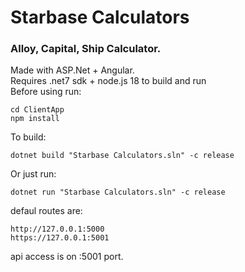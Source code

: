 # Starbase Calculators
### Alloy, Capital, Ship Calculator. <br>
Made with ASP.Net + Angular.<br>
Requires .net7 sdk + node.js 18 to build and run<br>
Before using run:

    cd ClientApp
    npm install 

To build:

    dotnet build "Starbase Calculators.sln" -c release

Or just run:

    dotnet run "Starbase Calculators.sln" -c release

defaul routes are:

    http://127.0.0.1:5000
    https://127.0.0.1:5001

api access is on :5001 port.
